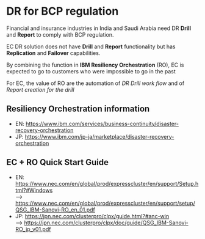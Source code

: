 # DR for BCP regulation

Financial and insurance industries in India and Saudi Arabia need DR **Drill** and **Report** to comply with BCP regulation.

EC DR solution does not have **Drill** and **Report** functionality but has **Replication** and **Failover** capabilities.

By combining the function in **IBM Resiliency Orchestration** (RO), EC is expected to go to customers who were impossible to go in the past

For EC, the value of RO are the automation of *DR Drill work flow* and of *Report creation for the drill*

## Resiliency Orchestration information
- EN:	https://www.ibm.com/services/business-continuity/disaster-recovery-orchestration
- JP:	https://www.ibm.com/jp-ja/marketplace/disaster-recovery-orchestration

## EC + RO Quick Start Guide
- EN:	https://www.nec.com/en/global/prod/expresscluster/en/support/Setup.html?#Windows  
  --> https://www.nec.com/en/global/prod/expresscluster/en/support/setup/QSG_IBM-Sanovi-RO_en_01.pdf
- JP:	https://jpn.nec.com/clusterpro/clpx/guide.html?#anc-win  
  --> https://jpn.nec.com/clusterpro/clpx/doc/guide/QSG_IBM-Sanovi-RO_jp_v01.pdf
